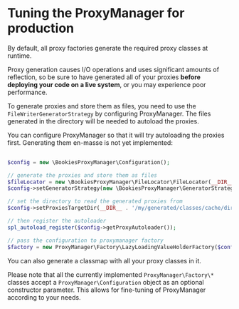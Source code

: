 # Tuning the ProxyManager for production

By default, all proxy factories generate the required proxy classes at runtime.

Proxy generation causes I/O operations and uses significant amounts of reflection, so be sure to have generated all of your 
proxies **before deploying your code on a live system**, or you may experience poor performance.

To generate proxies and store them as files, you need to use the `FileWriterGeneratorStrategy` by configuring ProxyManager. 
The files generated in the directory will be needed to autoload the proxies.

You can configure ProxyManager so that it will try autoloading the proxies first. Generating them en-masse is not yet 
implemented:

```php
    
$config = new \BookiesProxyManager\Configuration();

// generate the proxies and store them as files
$fileLocator = new \BookiesProxyManager\FileLocator\FileLocator(__DIR__.'/my/generated/classes/cache/dir');
$config->setGeneratorStrategy(new \BookiesProxyManager\GeneratorStrategy\FileWriterGeneratorStrategy($fileLocator));

// set the directory to read the generated proxies from
$config->setProxiesTargetDir(__DIR__ . '/my/generated/classes/cache/dir');

// then register the autoloader
spl_autoload_register($config->getProxyAutoloader());

// pass the configuration to proxymanager factory
$factory = new ProxyManager\Factory\LazyLoadingValueHolderFactory($config);

```
You can also generate a classmap with all your proxy classes in it.

Please note that all the currently implemented `ProxyManager\Factory\*` classes accept a `ProxyManager\Configuration` object 
as an optional constructor parameter. This allows for fine-tuning of ProxyManager according to your needs.
